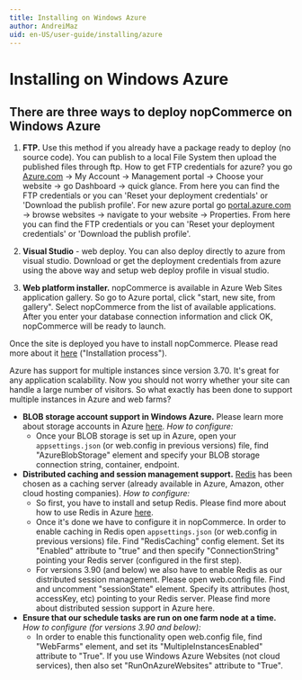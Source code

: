 ```yaml
---
title: Installing on Windows Azure
author: AndreiMaz
uid: en-US/user-guide/installing/azure
---
```


# Installing on Windows Azure

## There are three ways to deploy nopCommerce on Windows Azure

1. **FTP.** Use this method if you already have a package ready to deploy (no source code). You can publish to a local File System then upload the published files through ftp. How to get FTP credentials for azure? you go [Azure.com](https://azure.microsoft.com/en-us/) → My Account → Management portal → Choose your website → go Dashboard → quick glance. From here you can find the FTP credentials or you can 'Reset your deployment credentials' or 'Download the publish profile'. For new azure portal go [portal.azure.com](http://portal.azure.com/) → browse websites → navigate to your website → Properties. From here you can find the FTP credentials or you can 'Reset your deployment credentials' or 'Download the publish profile'.

2. **Visual Studio** - web deploy. You can also deploy directly to azure from visual studio. Download or get the deployment credentials from azure using the above way and setup web deploy profile in visual studio.

3. **Web platform installer.** nopCommerce is available in Azure Web Sites application gallery. So go to Azure portal, click "start, new site, from gallery". Select nopCommerce from the list of available applications. After you enter your database connection information and click OK, nopCommerce will be ready to launch.

Once the site is deployed you have to install nopCommerce. Please read more about it [here](xref:en-US/user-guide/installing/installation-guide/index) ("Installation process").

Azure has support for multiple instances since version 3.70. It's great for any application scalability. Now you should not worry whether your site can handle a large number of visitors. So what exactly has been done to support multiple instances in Azure and web farms?

* **BLOB storage account support in Windows Azure.** Please learn more about storage accounts in Azure [here](https://azure.microsoft.com/en-us/documentation/articles/storage-introduction/). *How to configure:* 
  * Once your BLOB storage is set up in Azure, open your `appsettings.json` (or web.config in previous versions) file, find "AzureBlobStorage" element and specify your BLOB storage connection string, container, endpoint.
* **Distributed caching and session management support.** [Redis](http://redis.io/) has been chosen as a caching server (already available in Azure, Amazon, other cloud hosting companies). *How to configure:* 
  * So first, you have to install and setup Redis. Please find more about how to use Redis in Azure [here](https://azure.microsoft.com/en-us/documentation/articles/cache-dotnet-how-to-use-azure-redis-cache/).
  * Once it's done we have to configure it in nopCommerce. In order to enable caching in Redis open `appsettings.json` (or web.config in previous versions) file. Find "RedisCaching" config element. Set its "Enabled" attribute to "true" and then specify "ConnectionString" pointing your Redis server (configured in the first step).
  * For versions 3.90 (and below) we also have to enable Redis as our distributed session management. Please open web.config file. Find and uncomment "sessionState" element. Specify its attributes (host, accessKey, etc) pointing to your Redis server. Please find more about distributed session support in Azure here.
* **Ensure that our schedule tasks are run on one farm node at a time.** *How to configure (for versions 3.90 and below):* 
  * In order to enable this functionality open web.config file, find "WebFarms" element, and set its "MultipleInstancesEnabled" attribute to "True". If you use Windows Azure Websites (not cloud services), then also set "RunOnAzureWebsites" attribute to "True".